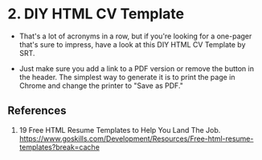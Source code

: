 # 2. DIY HTML CV Template

* That's a lot of acronyms in a row, but if you're looking for a one-pager that's sure to impress, have a look at this DIY HTML CV Template by SRT. 

* Just make sure you add a link to a PDF version or remove the button in the header. The simplest way to generate it is to print the page in Chrome and change the printer to "Save as PDF."



## References
1. 19 Free HTML Resume Templates to Help You Land The Job. <https://www.goskills.com/Development/Resources/Free-html-resume-templates?break=cache>